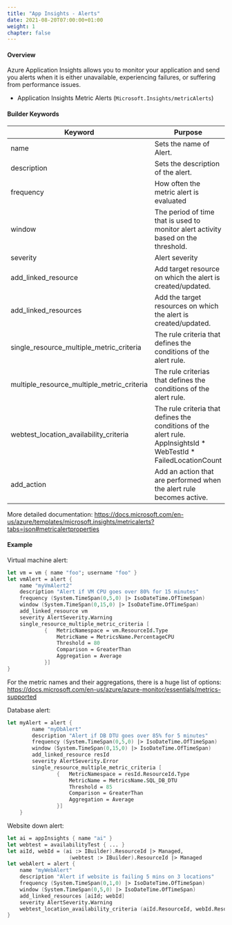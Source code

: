 ```yaml
---
title: "App Insights - Alerts"
date: 2021-08-20T07:00:00+01:00
weight: 1
chapter: false
---
```


#### Overview
Azure Application Insights allows you to monitor your application and send you alerts when it is either unavailable, experiencing failures, or suffering from performance issues.

* Application Insights Metric Alerts (`Microsoft.Insights/metricAlerts`)

#### Builder Keywords

| Keyword | Purpose |
|-|-|
| name | Sets the name of Alert. |
| description | Sets the description of the alert. |
| frequency | How often the metric alert is evaluated |
| window | The period of time that is used to monitor alert activity based on the threshold. |
| severity | Alert severity |
| add_linked_resource | Add target resource on which the alert is created/updated.  |
| add_linked_resources | Add the target resources on which the alert is created/updated. |
| single_resource_multiple_metric_criteria | The rule criteria that defines the conditions of the alert rule. |
| multiple_resource_multiple_metric_criteria | The rule criterias that defines the conditions of the alert rule. |
| webtest_location_availability_criteria | The rule criteria that defines the conditions of the alert rule. AppInsightsId * WebTestId * FailedLocationCount |
| add_action | Add an action that are performed when the alert rule becomes active. |

More detailed documentation: https://docs.microsoft.com/en-us/azure/templates/microsoft.insights/metricalerts?tabs=json#metricalertproperties

#### Example

Virtual machine alert:

```fsharp
let vm = vm { name "foo"; username "foo" }
let vmAlert = alert { 
    name "myVmAlert2"
    description "Alert if VM CPU goes over 80% for 15 minutes"
    frequency (System.TimeSpan(0,5,0) |> IsoDateTime.OfTimeSpan)
    window (System.TimeSpan(0,15,0) |> IsoDateTime.OfTimeSpan)
    add_linked_resource vm
    severity AlertSeverity.Warning
    single_resource_multiple_metric_criteria [
            {   MetricNamespace = vm.ResourceId.Type
                MetricName = MetricsName.PercentageCPU
                Threshold = 80
                Comparison = GreaterThan
                Aggregation = Average
            }]
}
```

For the metric names and their aggregations, there is a huge list of options:
https://docs.microsoft.com/en-us/azure/azure-monitor/essentials/metrics-supported

Database alert:

```fsharp
let myAlert = alert { 
        name "myDbAlert"
        description "Alert if DB DTU goes over 85% for 5 minutes"
        frequency (System.TimeSpan(0,5,0) |> IsoDateTime.OfTimeSpan)
        window (System.TimeSpan(0,15,0) |> IsoDateTime.OfTimeSpan)
        add_linked_resource resId
        severity AlertSeverity.Error
        single_resource_multiple_metric_criteria [
                {   MetricNamespace = resId.ResourceId.Type
                    MetricName = MetricsName.SQL_DB_DTU
                    Threshold = 85
                    Comparison = GreaterThan
                    Aggregation = Average
                }]
    } 
```

Website down alert:

```fsharp
let ai = appInsights { name "ai" }
let webtest = availabilityTest { ... } 
let aiId, webId = (ai :> IBuilder).ResourceId |> Managed, 
                    (webtest :> IBuilder).ResourceId |> Managed
let webAlert = alert { 
    name "myWebAlert"
    description "Alert if website is failing 5 mins on 3 locations"
    frequency (System.TimeSpan(0,1,0) |> IsoDateTime.OfTimeSpan)
    window (System.TimeSpan(0,5,0) |> IsoDateTime.OfTimeSpan)
    add_linked_resources [aiId; webId]
    severity AlertSeverity.Warning
    webtest_location_availability_criteria (aiId.ResourceId, webId.ResourceId, 3)
}
```